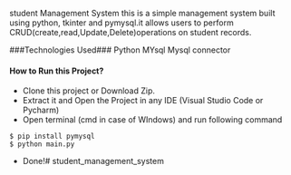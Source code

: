 student Management System
   this is a simple management system built using python, tkinter and pymysql.it allows
   users to perform CRUD(create,read,Update,Delete)operations on student records.
   
   ###Technologies Used###
   Python
   MYsql
   Mysql connector


#### How to Run this Project?
- Clone this project or Download Zip.
- Extract it and Open the Project in any IDE (Visual Studio Code or Pycharm)
- Open terminal (cmd in case of WIndows) and run following command
```shell
$ pip install pymysql
$ python main.py
```
- Done!# student_management_system
